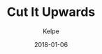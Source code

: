 ---
title: "Cut It Upwards"
subtitle: "Kelpe"
customForwardUrl: "https://www.youtube.com/watch?v=gH1-c9AQD5c"
displayImg: "https://img.youtube.com/vi/gH1-c9AQD5c/0.jpg"
date: "2018-01-06"
newTab: true 
---